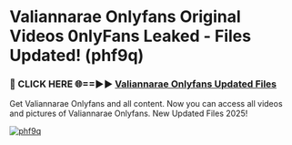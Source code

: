# Valiannarae Onlyfans Original Videos 0nlyFans Leaked - Files Updated! (phf9q)

<h3>🔴 CLICK HERE 🌐==►► <a href="https://tinyurl.com/ehrbuxhb" rel="nofollow">Valiannarae Onlyfans Updated Files</a></h3>

Get Valiannarae Onlyfans and all content. Now you can access all videos and pictures of Valiannarae Onlyfans. New Updated Files 2025!

[![phf9q](https://i.imgur.com/lVYEuWS.gif)](https://tinyurl.com/ehrbuxhb)

